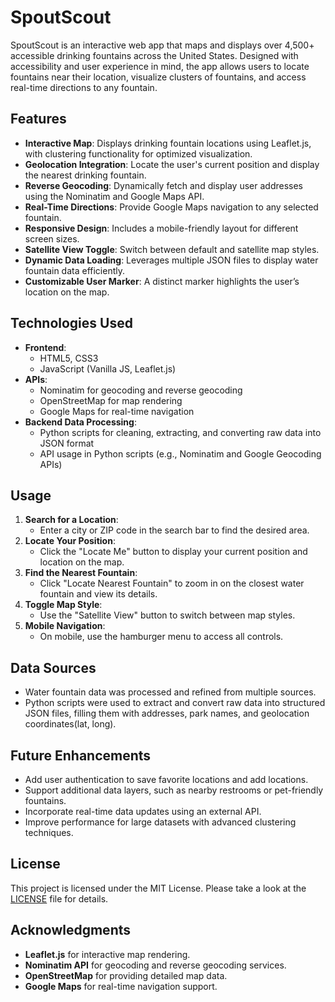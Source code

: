 # SpoutScout

SpoutScout is an interactive web app that maps and displays over 4,500+ accessible drinking fountains across the United States. Designed with accessibility and user experience in mind, the app allows users to locate fountains near their location, visualize clusters of fountains, and access real-time directions to any fountain.

## Features

- **Interactive Map**: Displays drinking fountain locations using Leaflet.js, with clustering functionality for optimized visualization.
- **Geolocation Integration**: Locate the user's current position and display the nearest drinking fountain.
- **Reverse Geocoding**: Dynamically fetch and display user addresses using the Nominatim and Google Maps API.
- **Real-Time Directions**: Provide Google Maps navigation to any selected fountain.
- **Responsive Design**: Includes a mobile-friendly layout for different screen sizes.
- **Satellite View Toggle**: Switch between default and satellite map styles.
- **Dynamic Data Loading**: Leverages multiple JSON files to display water fountain data efficiently.
- **Customizable User Marker**: A distinct marker highlights the user’s location on the map.

## Technologies Used

- **Frontend**:
  - HTML5, CSS3
  - JavaScript (Vanilla JS, Leaflet.js)
- **APIs**:
  - Nominatim for geocoding and reverse geocoding
  - OpenStreetMap for map rendering
  - Google Maps for real-time navigation
- **Backend Data Processing**:
  - Python scripts for cleaning, extracting, and converting raw data into JSON format
  - API usage in Python scripts (e.g., Nominatim and Google Geocoding APIs)

## Usage

1. **Search for a Location**:
   - Enter a city or ZIP code in the search bar to find the desired area.
2. **Locate Your Position**:
   - Click the "Locate Me" button to display your current position and location on the map.
3. **Find the Nearest Fountain**:
   - Click "Locate Nearest Fountain" to zoom in on the closest water fountain and view its details.
4. **Toggle Map Style**:
   - Use the "Satellite View" button to switch between map styles.
5. **Mobile Navigation**:
   - On mobile, use the hamburger menu to access all controls.

## Data Sources

- Water fountain data was processed and refined from multiple sources.
- Python scripts were used to extract and convert raw data into structured JSON files, filling them with addresses, park names, and geolocation coordinates(lat, long).

## Future Enhancements

- Add user authentication to save favorite locations and add locations.
- Support additional data layers, such as nearby restrooms or pet-friendly fountains.
- Incorporate real-time data updates using an external API.
- Improve performance for large datasets with advanced clustering techniques.

## License

This project is licensed under the MIT License. Please take a look at the [LICENSE](LICENSE) file for details.

## Acknowledgments

- **Leaflet.js** for interactive map rendering.
- **Nominatim API** for geocoding and reverse geocoding services.
- **OpenStreetMap** for providing detailed map data.
- **Google Maps** for real-time navigation support.
